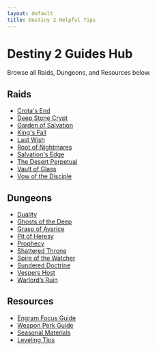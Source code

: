 ```yaml
---
layout: default
title: Destiny 2 Helpful Tips
---
```


<div class="container">
<h1>Destiny 2 Guides Hub</h1>
<p>Browse all Raids, Dungeons, and Resources below.</p>

<h2>Raids</h2>
<ul>
<li><a href="raids/Crotas_End/Crotas_End.html">Crota's End</a></li>
<li><a href="raids/Deep_Stone_Crypt/Deep_Stone_Crypt.html">Deep Stone Crypt</a></li>
<li><a href="raids/Garden_of_Salvation/Garden_of_Salvation.html">Garden of Salvation</a></li>
<li><a href="raids/Kings_Fall/Kings_Fall.html">King's Fall</a></li>
<li><a href="raids/Last_Wish/Last_Wish.html">Last Wish</a></li>
<li><a href="raids/Root_of_Nightmares/Root_of_Nightmares.html">Root of Nightmares</a></li>
<li><a href="raids/Salvations_Edge/Salvations_Edge.html">Salvation's Edge</a></li>
<li><a href="raids/The_Desert_Perpetual/The_Desert_Perpetual.html">The Desert Perpetual</a></li>
<li><a href="raids/Vault_of_Glass/Vault_of_Glass.html">Vault of Glass</a></li>
<li><a href="raids/Vow_of_the_Disciple/Vow_of_the_Disciple.html">Vow of the Disciple</a></li>
</ul>

<h2>Dungeons</h2>
<ul>
<li><a href="dungeons/Duality/Duality.html">Duality</a></li>
<li><a href="dungeons/Ghosts_of_the_Deep/Ghosts_of_the_Deep.html">Ghosts of the Deep</a></li>
<li><a href="dungeons/Grasp_of_Avarice/Grasp_of_Avarice.html">Grasp of Avarice</a></li>
<li><a href="dungeons/Pit_of_Heresy/Pit_of_Heresy.html">Pit of Heresy</a></li>
<li><a href="dungeons/Prophecy/Prophecy.html">Prophecy</a></li>
<li><a href="dungeons/Shattered_Throne/Shattered_Throne.html">Shattered Throne</a></li>
<li><a href="dungeons/Spire_of_the_Watcher/Spire_of_the_Watcher.html">Spire of the Watcher</a></li>
<li><a href="dungeons/Sundered_Doctrine/Sundered_Doctrine.html">Sundered Doctrine</a></li>
<li><a href="dungeons/Vespers_Host/Vespers_Host.html">Vespers Host</a></li>
<li><a href="dungeons/Warlords_Ruin/Warlords_Ruin.html">Warlord’s Ruin</a></li>
</ul>

<h2>Resources</h2>
<ul>
<li><a href="resources/Engram_Focus_Guide/Engram_Focus_Guide.html">Engram Focus Guide</a></li>
<li><a href="resources/Weapon_Perk_Guide/Weapon_Perk_Guide.html">Weapon Perk Guide</a></li>
<li><a href="resources/Seasonal_Materials/Seasonal_Materials.html">Seasonal Materials</a></li>
<li><a href="resources/Leveling_Tips/Leveling_Tips.html">Leveling Tips</a></li>
</ul>
</div>
